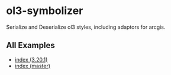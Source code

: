 # ol3-symbolizer
Serialize and Deserialize ol3 styles, including adaptors for arcgis.

## All Examples
* [index (3.20.1)](https://rawgit.com/ca0v/ol3-symbolizer/v3.20.1/rawgit.html?run=ol3-symbolizer/labs/index)
* [index (master)](https://rawgit.com/ca0v/ol3-symbolizer/master/rawgit.html?run=ol3-symbolizer/labs/index)
